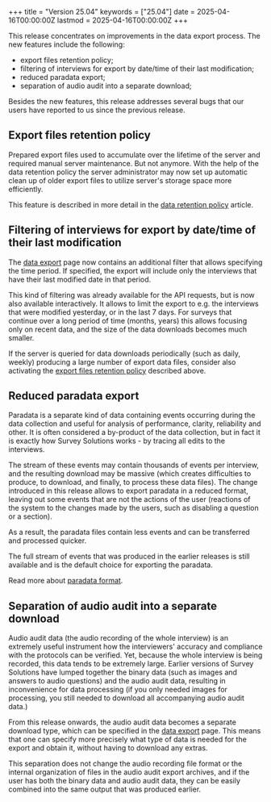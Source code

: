+++
title = "Version 25.04"
keywords = ["25.04"]
date = 2025-04-16T00:00:00Z
lastmod = 2025-04-16T00:00:00Z
+++


This release concentrates on improvements in the data export process. The new
features include the following:

- export files retention policy;
- filtering of interviews for export by date/time of their last modification;
- reduced paradata export;
- separation of audio audit into a separate download;

Besides the new features, this release addresses several bugs that our users
have reported to us since the previous release.





Export files retention policy
------------------------------

Prepared export files used to accumulate over the lifetime of the server and
required manual server maintenance. But not anymore. With the help of the data
retention policy the server administrator may now set up automatic clean up of
older export files to utilize server's storage space more efficiently.

This feature is described in more detail in the
[data retention policy](/headquarters/config/data-retention-policy/)
article.


Filtering of interviews for export by date/time of their last modification
-----------------------------------------------------------------------------

The [data export](/headquarters/export/data-export-tab/) page now contains an
additional filter that allows specifying the time period. If specified, the
export will include only the interviews that have their last modified date in
that period.

This kind of filtering was already available for the API requests, but is
now also available interactively. It allows to limit the export to e.g.
the interviews that were modified yesterday, or in the last 7 days. For
surveys that continue over a long period of time (months, years) this allows
focusing only on recent data, and the size of the data downloads becomes
much smaller.

If the server is queried for data downloads periodically (such as daily, weekly)
producing a large number of export data files, consider also activating the
[export files retention policy](#export-files-retention-policy) described above.


Reduced paradata export
--------------------------

Paradata is a separate kind of data containing events occurring during the
data collection and useful for analysis of performance, clarity, reliability
and other. It is often considered a by-product of the data collection, but in
fact it is exactly how Survey Solutions works - by tracing all edits to the
interviews.

The stream of these events may contain thousands of events per interview, and
the resulting download may be massive (which creates difficulties to produce,
to download, and finally, to process these data files). The change introduced
in this release allows to export paradata in a reduced format, leaving out
some events that are not the actions of the user (reactions of the system to
the changes made by the users, such as disabling a question or a section).

As a result, the paradata files contain less events and can be transferred
and processed quicker.

The full stream of events that was produced in the earlier releases is still
available and is the default choice for exporting the paradata.

Read more about [paradata format](/headquarters/export/paradata_file_format/#reduced-paradata-set).



Separation of audio audit into a separate download
-----------------------------------------------------

Audio audit data (the audio recording of the whole interview) is an extremely
useful instrument how the interviewers' accuracy and compliance with the
protocols can be verified. Yet, because the whole interview is being recorded,
this data tends to be extremely large. Earlier versions of Survey Solutions
have lumped together the binary data (such as images and answers to audio
questions) and the audio audit data, resulting in inconvenience for data
processing (if you only needed images for processing, you still needed to
download all accompanying audio audit data.)

From this release onwards, the audio audit data becomes a separate download
type, which can be specified in the
[data export](/headquarters/export/data-export-tab/) page. This means that
one can specify more precisely what type of data is needed for the export
and obtain it, without having to download any extras.

This separation does not change the audio recording file format or the internal
organization of files in the audio audit export archives, and if the user has
both the binary data and audio audit data, they can be easily combined into the
same output that was produced earlier.
